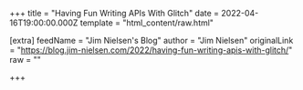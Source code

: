 
+++
title = "Having Fun Writing APIs With Glitch"
date = 2022-04-16T19:00:00.000Z
template = "html_content/raw.html"

[extra]
feedName = "Jim Nielsen's Blog"
author = "Jim Nielsen"
originalLink = "https://blog.jim-nielsen.com/2022/having-fun-writing-apis-with-glitch/"
raw = ""

+++


